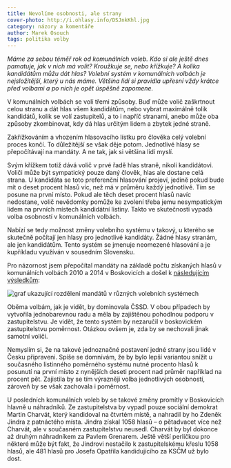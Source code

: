 ```yaml
---
title: Nevolíme osobnosti, ale strany
cover-photo: http://i.ohlasy.info/DSJnkKhl.jpg
category: názory a komentáře
author: Marek Osouch
tags: politika volby
---
```


*Máme za sebou téměř rok od komunálních voleb. Kdo si ale ještě dnes pamatuje, jak v nich má volit? Kroužkuje se, nebo křížkuje? A kolika kandidátům můžu dát hlas? Volební systém v komunálních volbách je nejsložitější, který u nás máme. Většina lidí si pravidla upřesní vždy krátce před volbami a po nich je opět úspěšně zapomene.*

V komunálních volbách se volí třemi způsoby. Buď může volič zaškrtnout celou stranu a dát hlas všem kandidátům, nebo vybrat maximálně tolik kandidátů, kolik se volí zastupitelů, a to i napříč stranami, anebo může oba způsoby zkombinovat, kdy dá hlas určitým lidem a zbytek jedné straně.

Zakřížkováním a vhozením hlasovacího lístku pro člověka celý volební proces končí. To důležitější se však děje potom. Jednotlivé hlasy se přepočítávají na mandáty. A ne tak, jak si většina lidí myslí.

Svým křížkem totiž dává volič v prvé řadě hlas straně, nikoli kandidátovi. Voliči může být sympatický pouze daný člověk, hlas ale dostane celá strana. U kandidáta se toto preferenční hlasování projeví, jedině pokud bude mít o deset procent hlasů víc, než má v průměru každý jednotlivě. Tím se posune na první místo. Pokud ale těch deset procent hlasů navíc nedostane, volič nevědomky pomůže ke zvolení třeba jemu nesympatickým lidem na prvních místech kandidátní listiny. Takto ve skutečnosti vypadá volba osobností v komunálních volbách.

Nabízí se tedy možnost změny volebního systému v takový, u kterého se skutečně počítají jen hlasy pro jednotlivé kandidáty. Žádné hlasy stranám, ale jen kandidátům. Tento systém se jmenuje neomezené hlasování a je kupříkladu využíván v sousedním Slovensku.

Pro názornost jsem přepočítal mandáty na základě počtu získaných hlasů v komunálních volbách 2010 a 2014 v Boskovicích a došel k [následujícím výsledkům](https://docs.google.com/spreadsheets/d/1_z_jPDt5EvxeWb0XOvP6qLcf7NBIPsCsMaJ13rrhiAk/edit?usp=sharing):

<img src="http://i.ohlasy.info/qJ3nteF.png" alt="graf ukazující rozdělení mandátů v různých volebních systémech" class="img-responsive img-popup">

Oběma volbám, jak je vidět, by dominovala ČSSD. V obou případech by vytvořila jednobarevnou radu a měla by zajištěnou pohodlnou podporu v zastupitelstvu. Je vidět, že tento systém by nezaručil v boskovickém zastupitelstvu poměrnost. Otázkou ovšem je, zda by se nechovali jinak samotní voliči.

Nemyslím si, že na takové jednoznačné postavení jedné strany jsou lidé v Česku připraveni. Spíše se domnívám, že by bylo lepší variantou snížit u současného listinného poměrného systému nutné procento hlasů k posunutí na první místo z nynějších deseti procent nad průměr například na procent pět. Zajistila by se tím výrazněji volba jednotlivých osobností, zároveň by se však zachovala i poměrnost.

U posledních komunálních voleb by se takové změny promítly v Boskovicích hlavně u náhradníků. Ze zastupitelstva by vypadl pouze sociální demokrat Martin Charvát, který kandidoval na čtvrtém místě, a nahradil by ho Zdeněk Jindra z patnáctého místa. Jindra získal 1058 hlasů – o pětadvacet více než Charvát, ale v současném zastupitelstvu neusedl. Charvát by byl dokonce až druhým náhradníkem za Pavlem Grenarem. Ještě větší perličkou pro některé může být fakt, že Jindrovi nestačilo k zastupitelskému křeslu 1058 hlasů, ale 481 hlasů pro Josefa Opatřila kandidujícího za KSČM už bylo dost.